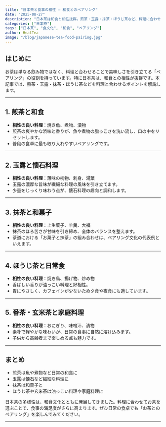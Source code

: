```yaml
---
title: "日本茶と食事の相性 ― 和食とのペアリング"
date: "2025-08-27"
description: "日本茶は和食と相性抜群。煎茶・玉露・抹茶・ほうじ茶など、料理に合わせたペアリングのポイントを解説します。"
categories: ["日本茶"]
tags: ["日本茶", "食文化", "和食", "ペアリング"]
author: HealTea
image: "/blog/japanese-tea-food-pairing.jpg"
---
```


## はじめに
お茶は単なる飲み物ではなく、料理と合わせることで美味しさを引き立てる「ペアリング」の役割を持っています。特に日本茶は、和食との相性が抜群です。本記事では、煎茶・玉露・抹茶・ほうじ茶などを料理と合わせるポイントを解説します。

---

## 1. 煎茶と和食
- **相性の良い料理**：焼き魚、煮物、漬物  
- 煎茶の爽やかな渋味と香りが、魚や煮物の脂っこさを洗い流し、口の中をリセットします。  
- 普段の食卓に最も取り入れやすいペアリングです。  

---

## 2. 玉露と懐石料理
- **相性の良い料理**：薄味の椀物、刺身、湯葉  
- 玉露の濃厚な旨味が繊細な料理の風味を引き立てます。  
- 少量をじっくり味わう点が、懐石料理の趣向と調和します。  

---

## 3. 抹茶と和菓子
- **相性の良い料理**：上生菓子、羊羹、大福  
- 抹茶のほろ苦さが甘味を引き締め、全体のバランスを整えます。  
- 茶道における「お菓子と抹茶」の組み合わせは、ペアリング文化の代表例といえます。  

---

## 4. ほうじ茶と日常食
- **相性の良い料理**：焼き鳥、揚げ物、炒め物  
- 香ばしい香りが油っこい料理と好相性。  
- 胃にやさしく、カフェインが少ないため夕食や夜食にも適しています。  

---

## 5. 番茶・玄米茶と家庭料理
- **相性の良い料理**：おにぎり、味噌汁、漬物  
- 素朴で軽やかな味わいが、日常の食事に自然に溶け込みます。  
- 子供から高齢者まで楽しめる点も魅力です。  

---

## まとめ
- 煎茶は魚や煮物など日常の和食に  
- 玉露は懐石など繊細な料理に  
- 抹茶は和菓子と  
- ほうじ茶や玄米茶は油っこい料理や家庭料理に  

日本茶の多様性は、和食文化とともに発展してきました。料理に合わせてお茶を選ぶことで、食事の満足度がさらに高まります。ぜひ日常の食卓でも「お茶とのペアリング」を楽しんでみてください。  

---
